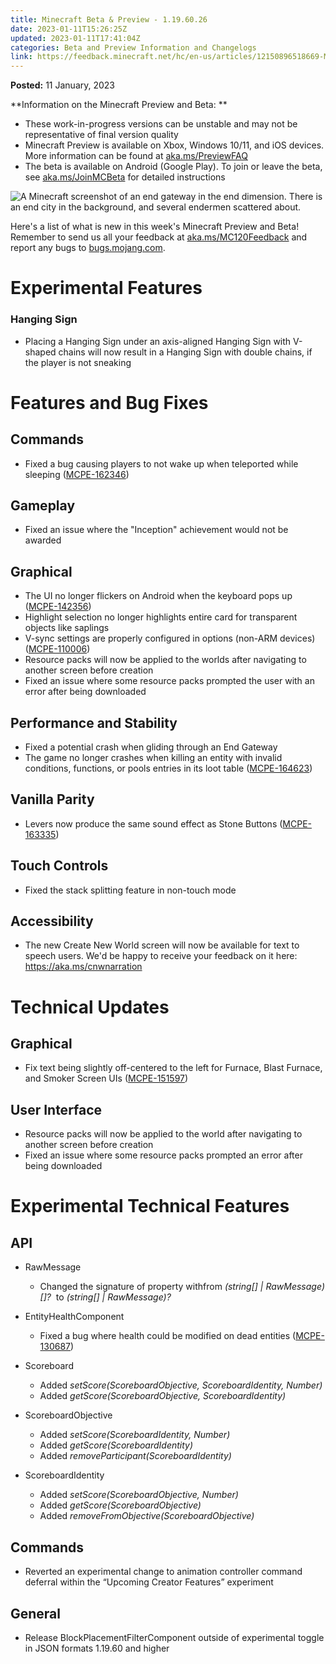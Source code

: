 ```yaml
---
title: Minecraft Beta & Preview - 1.19.60.26
date: 2023-01-11T15:26:25Z
updated: 2023-01-11T17:41:04Z
categories: Beta and Preview Information and Changelogs
link: https://feedback.minecraft.net/hc/en-us/articles/12150896518669-Minecraft-Beta-Preview-1-19-60-26
---
```


**Posted:** 11 January, 2023

**Information on the Minecraft Preview and Beta: **

- These work-in-progress versions can be unstable and may not be representative of final version quality
- Minecraft Preview is available on Xbox, Windows 10/11, and iOS devices. More information can be found at [aka.ms/PreviewFAQ](http://aka.ms/PreviewFAQ)
- The beta is available on Android (Google Play). To join or leave the beta, see [aka.ms/JoinMCBeta](https://aka.ms/JoinMCBeta) for detailed instructions

![A Minecraft screenshot of an end gateway in the end dimension. There is an end city in the background, and several endermen scattered about.](https://feedback.minecraft.net/hc/article_attachments/12150766312205)

Here's a list of what is new in this week's Minecraft Preview and Beta! Remember to send us all your feedback at [aka.ms/MC120Feedback](https://aka.ms/MC120Feedback) and report any bugs to [bugs.mojang.com](http://bugs.mojang.com/).

# **Experimental Features**

### **Hanging Sign**

- Placing a Hanging Sign under an axis-aligned Hanging Sign with V-shaped chains will now result in a Hanging Sign with double chains, if the player is not sneaking

# **Features and Bug Fixes**

## **Commands**

- Fixed a bug causing players to not wake up when teleported while sleeping ([MCPE-162346](https://bugs.mojang.com/browse/MCPE-162346))

## **Gameplay**

- Fixed an issue where the "Inception" achievement would not be awarded

## **Graphical**

- The UI no longer flickers on Android when the keyboard pops up ([MCPE-142356](https://bugs.mojang.com/browse/MCPE-142356))
- Highlight selection no longer highlights entire card for transparent objects like saplings
- V-sync settings are properly configured in options (non-ARM devices) ([MCPE-110006](https://bugs.mojang.com/browse/MCPE-110006))
- Resource packs will now be applied to the worlds after navigating to another screen before creation
- Fixed an issue where some resource packs prompted the user with an error after being downloaded

## **Performance and Stability**

- Fixed a potential crash when gliding through an End Gateway
- The game no longer crashes when killing an entity with invalid conditions, functions, or pools entries in its loot table ([MCPE-164623](https://bugs.mojang.com/browse/MCPE-164623))

## **Vanilla Parity**

- Levers now produce the same sound effect as Stone Buttons ([MCPE-163335](https://bugs.mojang.com/browse/MCPE-163335))

## **Touch Controls**

- Fixed the stack splitting feature in non-touch mode

## **Accessibility**

- The new Create New World screen will now be available for text to speech users. We'd be happy to receive your feedback on it here: <https://aka.ms/cnwnarration>

# **Technical Updates**

## **Graphical**

- Fix text being slightly off-centered to the left for Furnace, Blast Furnace, and Smoker Screen UIs ([MCPE-151597](https://bugs.mojang.com/browse/MCPE-151597))

## **User Interface**

- Resource packs will now be applied to the world after navigating to another screen before creation
- Fixed an issue where some resource packs prompted an error after being downloaded

# **Experimental Technical Features**

## **API**

- RawMessage
  - Changed the signature of property withfrom *(string\[\] \| RawMessage)\[\]?*  to *(string\[\] \| RawMessage)?*  
      
- EntityHealthComponent
  - Fixed a bug where health could be modified on dead entities ([MCPE-130687](https://bugs.mojang.com/browse/MCPE-130687))
- Scoreboard
  - Added *setScore(ScoreboardObjective, ScoreboardIdentity, Number)*
  - Added *getScore(ScoreboardObjective, ScoreboardIdentity)*
- ScoreboardObjective
  - Added *setScore(ScoreboardIdentity, Number)*
  - Added *getScore(ScoreboardIdentity)*
  - Added *removeParticipant(ScoreboardIdentity)*
- ScoreboardIdentity
  - Added *setScore(ScoreboardObjective, Number)*
  - Added *getScore(ScoreboardObjective)*
  - Added *removeFromObjective(ScoreboardObjective)*

## **Commands**

- Reverted an experimental change to animation controller command deferral within the “Upcoming Creator Features” experiment

## **General**

- Release BlockPlacementFilterComponent outside of experimental toggle in JSON formats 1.19.60 and higher

